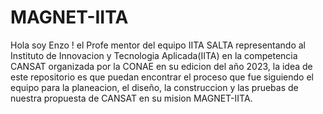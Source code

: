# MAGNET-IITA

Hola soy Enzo ! el Profe mentor del equipo IITA SALTA representando al Instituto de Innovacion y Tecnologia Aplicada(IITA) en la 
competencia CANSAT organizada por la CONAE en su edicion del año 2023, la idea de este repositorio es que puedan encontrar 
el proceso que fue siguiendo el equipo para la planeacion, el diseño, la construccion y las pruebas de nuestra propuesta de 
CANSAT en su mision MAGNET-IITA.
